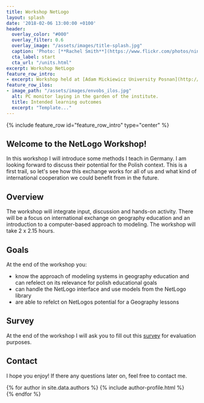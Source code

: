 ```yaml
---
title: Workshop NetLogo
layout: splash
date: '2018-02-06 13:00:00 +0100'
header:
  overlay_color: "#000"
  overlay_filter: 0.6
  overlay_image: "/assets/images/title-splash.jpg"
  caption: 'Photo: [**Rachel Smith**](https://www.flickr.com/photos/ninmah/)'
  cta_label: start
  cta_url: "/units.html"
excerpt: Workshop NetLogo
feature_row_intro:
- excerpt: Workshop held at [Adam Mickiewicz University Posnan](http://international.amu.edu.pl) as a part of [LiMa](https://www.uni-marburg.de/de/zfl/projekte/lima).
feature_row_ilos:
- image_path: "/assets/images/envobs_ilos.jpg"
  alt: PC monitor laying in the garden of the institute.
  title: Intended learning outcomes
  excerpt: "Template..."
---
```


{% include feature_row id="feature_row_intro" type="center" %}

## Welcome to the NetLogo Workshop!
In this workshop I will introduce some methods I teach in Germany. I am looking forward to discuss their potential for the Polish context. This is a first trail, so let's see how this exchange works for all of us and what kind of international cooperation we could benefit from in the future.  


## Overview 
The workshop will integrate input, discussion and hands-on activity. There will be a focus on international exchange on geography education and an introduction to a computer-based approach to modeling. The workshop will take 2 x 2.15 hours. 

## Goals
At the end of the workshop you:
* know the approach of modeling systems in geography education and can refelect on its relevance for polish educational goals
* can handle the NetLogo interface and use models from the NetLogo library
* are able to refelct on NetLogos potential for a Geography lessons

## Survey
At the end of the workshop I will ask you to fill out this [survey](
https://moc.gis-ma.org/limesurvey/index.php/979633?lang=en) for evaluation purposes.


## Contact
I hope you enjoy! If there any questions later on, feel free to contact me.


{% for author in site.data.authors %} 
  {% include author-profile.html %}
 <br /> 
{% endfor %}
